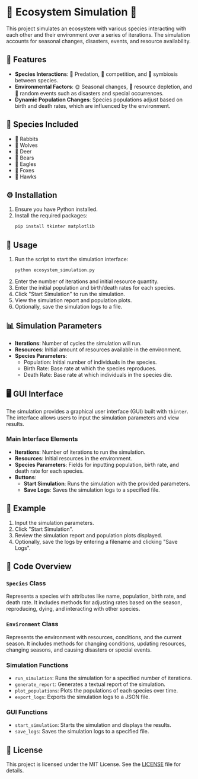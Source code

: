 # 🌿 Ecosystem Simulation 🌿

This project simulates an ecosystem with various species interacting with each other and their environment over a series of iterations. The simulation accounts for seasonal changes, disasters, events, and resource availability.

## 🌟 Features

- **Species Interactions**: 🦅 Predation, 🐺 competition, and 🤝 symbiosis between species.
- **Environmental Factors**: 🌞 Seasonal changes, 🌱 resource depletion, and 🎲 random events such as disasters and special occurrences.
- **Dynamic Population Changes**: Species populations adjust based on birth and death rates, which are influenced by the environment.

## 🐾 Species Included

- 🐰 Rabbits
- 🐺 Wolves
- 🦌 Deer
- 🐻 Bears
- 🦅 Eagles
- 🦊 Foxes
- 🦅 Hawks

## ⚙️ Installation

1. Ensure you have Python installed.
2. Install the required packages:
    ```sh
    pip install tkinter matplotlib
    ```

## 🚀 Usage

1. Run the script to start the simulation interface:
    ```sh
    python ecosystem_simulation.py
    ```
2. Enter the number of iterations and initial resource quantity.
3. Enter the initial population and birth/death rates for each species.
4. Click "Start Simulation" to run the simulation.
5. View the simulation report and population plots.
6. Optionally, save the simulation logs to a file.

## 📊 Simulation Parameters

- **Iterations**: Number of cycles the simulation will run.
- **Resources**: Initial amount of resources available in the environment.
- **Species Parameters**:
  - Population: Initial number of individuals in the species.
  - Birth Rate: Base rate at which the species reproduces.
  - Death Rate: Base rate at which individuals in the species die.

## 🖥️ GUI Interface

The simulation provides a graphical user interface (GUI) built with `tkinter`. The interface allows users to input the simulation parameters and view results.

### Main Interface Elements

- **Iterations**: Number of iterations to run the simulation.
- **Resources**: Initial resources in the environment.
- **Species Parameters**: Fields for inputting population, birth rate, and death rate for each species.
- **Buttons**:
  - **Start Simulation**: Runs the simulation with the provided parameters.
  - **Save Logs**: Saves the simulation logs to a specified file.

## 🌼 Example

1. Input the simulation parameters.
2. Click "Start Simulation".
3. Review the simulation report and population plots displayed.
4. Optionally, save the logs by entering a filename and clicking "Save Logs".

## 📝 Code Overview

### `Species` Class

Represents a species with attributes like name, population, birth rate, and death rate. It includes methods for adjusting rates based on the season, reproducing, dying, and interacting with other species.

### `Environment` Class

Represents the environment with resources, conditions, and the current season. It includes methods for changing conditions, updating resources, changing seasons, and causing disasters or special events.

### Simulation Functions

- `run_simulation`: Runs the simulation for a specified number of iterations.
- `generate_report`: Generates a textual report of the simulation.
- `plot_populations`: Plots the populations of each species over time.
- `export_logs`: Exports the simulation logs to a JSON file.

### GUI Functions

- `start_simulation`: Starts the simulation and displays the results.
- `save_logs`: Saves the simulation logs to a specified file.

## 📜 License

This project is licensed under the MIT License. See the [LICENSE](LICENSE) file for details.
